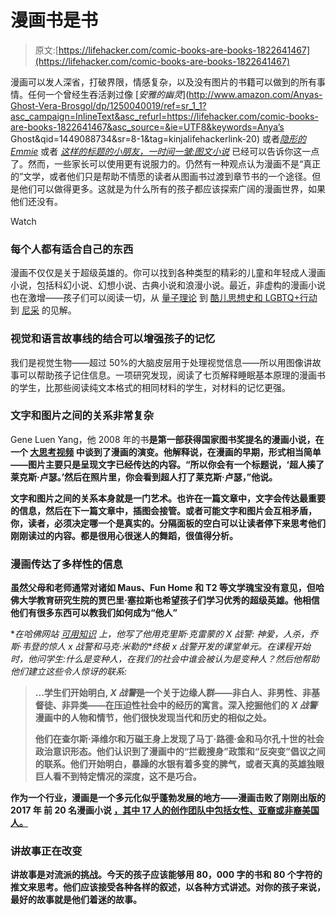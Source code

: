 # 漫画书是书

> 原文:[https://lifehacker.com/comic-books-are-books-1822641467](https://lifehacker.com/comic-books-are-books-1822641467)

漫画可以发人深省，打破界限，情感复杂，以及没有图片的书籍可以做到的所有事情。任何一个曾经生吞活剥过像 [*安雅的幽灵*](http://www.amazon.com/Anyas-Ghost-Vera-Brosgol/dp/1250040019/ref=sr_1_1?asc_campaign=InlineText&asc_refurl=https://lifehacker.com/comic-books-are-books-1822641467&asc_source=&ie=UTF8&keywords=Anya’s Ghost&qid=1449088734&sr=8-1&tag=kinjalifehackerlink-20) 或者[*隐形的 Emmie*](https://www.amazon.com/Invisible-Emmie-Terri-Libenson/dp/0062484931/ref=pd_bxgy_14_img_3?_encoding=UTF8&asc_campaign=InlineText&asc_refurl=https://lifehacker.com/comic-books-are-books-1822641467&asc_source=&pd_rd_i=0062484931&pd_rd_r=E2R09D3C52Q422C7PKZ9&pd_rd_w=5Uy2M&pd_rd_wg=GxuW0&psc=1&refRID=E2R09D3C52Q422C7PKZ9&tag=kinjalifehackerlink-20) 或者 [*这样的标题的小朋友，一时间一皱:图文小说*](https://www.amazon.com/Wrinkle-Time-Graphic-Novel/dp/1250056942/ref=pd_bxgy_14_img_2?_encoding=UTF8&asc_campaign=InlineText&asc_refurl=https://lifehacker.com/comic-books-are-books-1822641467&asc_source=&pd_rd_i=1250056942&pd_rd_r=E2R09D3C52Q422C7PKZ9&pd_rd_w=5Uy2M&pd_rd_wg=GxuW0&psc=1&refRID=E2R09D3C52Q422C7PKZ9&tag=kinjalifehackerlink-20) 已经可以告诉你这一点了。然而，一些家长可以使用更有说服力的。仍然有一种观点认为漫画不是“真正的”文学，或者他们只是帮助不情愿的读者从图画书过渡到章节书的一个途径。但是他们可以做得更多。这就是为什么所有的孩子都应该探索广阔的漫画世界，如果他们还没有。

Watch

### 每个人都有适合自己的东西

漫画不仅仅是关于超级英雄的。你可以找到各种类型的精彩的儿童和年轻成人漫画小说，包括科幻小说、幻想小说、古典小说和浪漫小说。最近，非虚构的漫画小说也在激增——孩子们可以阅读一切，从 [量子理论](https://www.amazon.com/Introducing-Quantum-Theory-Graphic-Guide-ebook/dp/B00KFEK0I8/ref=zg_bs_6391534011_3?_encoding=UTF8&asc_campaign=InlineText&asc_refurl=https://lifehacker.com/comic-books-are-books-1822641467&asc_source=&psc=1&refRID=1P4NNM4M37GV39CW7QPB&tag=kinjalifehackerlink-20) 到 [酷儿思想史和 LGBTQ+行动](https://www.amazon.com/Queer-Graphic-Dr-Meg-John-Barker/dp/1785780719/ref=lp_7422603011_1_12?asc_campaign=InlineText&asc_refurl=https://lifehacker.com/comic-books-are-books-1822641467&asc_source=&ie=UTF8&qid=1517908716&s=books&sr=1-12&tag=kinjalifehackerlink-20) 到 [尼采](https://www.amazon.com/Introducing-Nietzsche-Graphic-Guide-ebook/dp/B00KFEJP1G/ref=zg_bs_6391534011_8?_encoding=UTF8&asc_campaign=InlineText&asc_refurl=https://lifehacker.com/comic-books-are-books-1822641467&asc_source=&psc=1&refRID=1P4NNM4M37GV39CW7QPB&tag=kinjalifehackerlink-20) 的见解。

### 视觉和语言故事线的结合可以增强孩子的记忆

我们是视觉生物——超过 50%的大脑皮层用于处理视觉信息——所以用图像讲故事可以帮助孩子记住信息。一项研究发现，阅读了七页解释睡眠基本原理的漫画书的学生，比那些阅读纯文本格式的相同材料的学生，对材料的记忆更强。

### 文字和图片之间的关系非常复杂

Gene Luen Yang，他 2008 年的书[](https://www.amazon.com/American-Born-Chinese-Gene-Luen/dp/0312384483?asc_campaign=InlineText&asc_refurl=https://lifehacker.com/comic-books-are-books-1822641467&asc_source=&tag=kinjalifehackerlink-20)**是第一部获得国家图书奖提名的漫画小说，在一个 [大思考视频](http://bigthink.com/videos/gene-luen-yang-how-comic-books-can-make-kids-and-adults-smarter) 中谈到了漫画的演变。他解释说，在漫画的早期，形式相当简单——图片主要只是呈现文字已经传达的内容。“所以你会有一个标题说，‘超人揍了莱克斯·卢瑟。’然后在照片里，你会看到超人打了莱克斯·卢瑟，”他说。**

**文字和图片之间的关系本身就是一门艺术。也许在一篇文章中，文字会传达最重要的信息，然后在下一篇文章中，插图会接管。或者可能文字和图片会互相矛盾，你，读者，必须决定哪一个是真实的。分隔面板的空白可以让读者停下来思考他们刚刚读过的内容。都是很用心很迷人的舞蹈，很值得分析。**

### **漫画传达了多样性的信息**

**虽然父母和老师通常对诸如 Maus、Fun Home 和 T2 等文学瑰宝没有意见，但哈佛大学教育研究生院的贾巴里·塞拉斯也希望孩子们学习优秀的超级英雄。他相信他们有很多东西可以教我们如何成为“他人”**

**在哈佛网站 [可用知识](https://www.gse.harvard.edu/news/uk/17/12/comics-classroom) 上，他写了他用克里斯·克雷蒙的 *X 战警:* *神爱，人杀，*乔斯·韦登的*惊人 x 战警*和马克·米勒的*终极 x 战警开发的课堂单元。*在课程开始时，他问学生:什么是变种人，在我们的社会中谁会被认为是变种人？然后他帮助他们建立这些令人惊讶的联系:** 

> **...学生们开始明白, *X 战警*是一个关于边缘人群——非白人、非男性、非基督徒、非异类——在压迫性社会中的经历的寓言。深入挖掘他们的 *X 战警*漫画中的人物和情节，他们很快发现当代和历史的相似之处。**
> 
> **他们在查尔斯·泽维尔和万磁王身上发现了马丁·路德·金和马尔孔十世的社会政治意识形态。他们认识到了漫画中的“拦截搜身”政策和“反突变”倡议之间的联系。他们开始明白，暴躁的水银有着多变的脾气，或者天真的英雄独眼巨人看不到特定情况的深度，这不是巧合。**

**作为一个行业，漫画是一个多元化似乎蓬勃发展的地方——漫画击败了刚刚出版的 2017 年 前 20 名漫画小说 [，其中 17 人的创作团队中包括女性、亚裔或非裔美国人。](http://www.comicsbeat.com/the-top-20-graphic-novels-of-2017-prove-diversity-in-comics-is-alive-and-well-and-selling-a-lot/)**

### **讲故事正在改变**

**讲故事是对流派的挑战。今天的孩子应该能够用 80，000 字的书和 80 个字符的推文来思考。他们应该接受各种各样的叙述，以各种方式讲述。对你的孩子来说，最好的故事就是他们着迷的故事。**